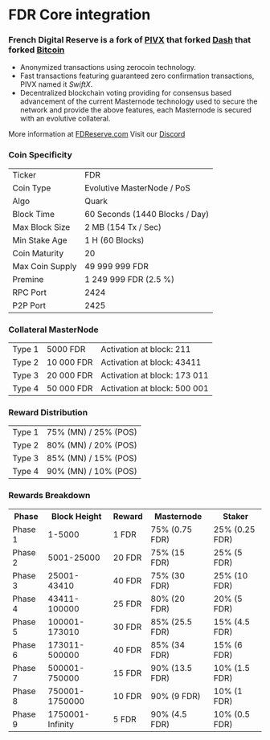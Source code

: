 # FDR Core integration

### French Digital Reserve is a fork of [PIVX](https://github.com/PIVX-Project/PIVX) that forked [Dash](https://github.com/dashpay/dash) that forked [Bitcoin](https://github.com/bitcoin/bitcoin)


- Anonymized transactions using zerocoin technology.
- Fast transactions featuring guaranteed zero confirmation transactions, PIVX named it _SwiftX_.
- Decentralized blockchain voting providing for consensus based advancement of the current Masternode
  technology used to secure the network and provide the above features, each Masternode is secured
  with an evolutive collateral.

More information at [FDReserve.com](https://www.fdreserve.com/) Visit our [Discord](https://discordapp.com/invite/xXchMdA)


### Coin Specificity
<table>
<tr><td>Ticker</td><td>FDR</td></tr>
<tr><td>Coin Type</td><td>Evolutive MasterNode / PoS</td></tr>
<tr><td>Algo</td><td>Quark</td></tr>
<tr><td>Block Time</td><td>60 Seconds (1440 Blocks / Day)</td></tr>
<tr><td>Max Block Size</td><td>2 MB (154 Tx / Sec)</td></tr>
<tr><td>Min Stake Age</td><td>1 H (60 Blocks)</td></tr>
<tr><td>Coin Maturity</td><td>20</td></tr>
<tr><td>Max Coin Supply</td><td>49 999 999 FDR</td></tr>
<tr><td>Premine</td><td>1 249 999 FDR (2.5 %)</td></tr>
<tr><td>RPC Port</td><td>2424</td></tr>
<tr><td>P2P Port</td><td>2425</td></tr>
</table>

### Collateral MasterNode
<table>
<tr><td>Type 1</td><td>5000 FDR</td><td>Activation at block: 211</td></tr>
<tr><td>Type 2</td><td>10 000 FDR</td><td>Activation at block: 43411</td></tr>
<tr><td>Type 3</td><td>20 000 FDR</td><td>Activation at block: 173 011</td></tr>
<tr><td>Type 4</td><td>50 000 FDR</td><td>Activation at block: 500 001</td></tr>
</table>

### Reward Distribution
<table>
<tr><td>Type 1</td><td>75% (MN) / 25% (POS)</td></tr>
<tr><td>Type 2</td><td>80% (MN) / 20% (POS)</td></tr>
<tr><td>Type 3</td><td>85% (MN) / 15% (POS)</td></tr>
<tr><td>Type 4</td><td>90% (MN) / 10% (POS)</td></tr>
</table>


### Rewards Breakdown
<table>
<th>Phase</th><th>Block Height</th><th>Reward</th><th>Masternode</th><th>Staker</th>
<tr><td>Phase 1</td><td>1-5000</td><td>1 FDR</td><td>75% (0.75 FDR)</td><td>25% (0.25 FDR)</td></tr>
<tr><td>Phase 2</td><td>5001-25000</td><td>20 FDR</td><td>75% (15 FDR)</td><td>25% (5 FDR)</td></tr>
<tr><td>Phase 3</td><td>25001-43410</td><td>40 FDR</td><td>75% (30 FDR)</td><td>25% (10 FDR)</td></tr>
<tr><td>Phase 4</td><td>43411-100000</td><td>25 FDR</td><td>80% (20 FDR)</td><td>20% (5 FDR)</td></tr>
<tr><td>Phase 5</td><td>100001-173010</td><td>30 FDR</td><td>85% (25.5 FDR)</td><td>15% (4.5 FDR)</td></tr>
<tr><td>Phase 6</td><td>173011-500000</td><td>40 FDR</td><td>85% (34 FDR)</td><td>15% (6 FDR)</td></tr>
<tr><td>Phase 7</td><td>500001-750000</td><td>15 FDR</td><td>90% (13.5 FDR)</td><td>10% (1.5 FDR)</td></tr>
<tr><td>Phase 8</td><td>750001-1750000</td><td>10 FDR</td><td>90% (9 FDR)</td><td>10% (1 FDR)</td></tr>
<tr><td>Phase 9</td><td>1750001-Infinity</td><td>5 FDR</td><td>90% (4.5 FDR)</td><td>10% (0.5 FDR)</td></tr>
</table>
